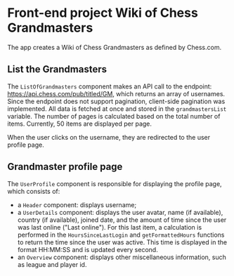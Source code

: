 # Front-end project Wiki of Chess Grandmasters

The app creates a Wiki of Chess Grandmasters as defined by Chess.com.

## List the Grandmasters

The `ListOfGrandmasters` component makes an API call to the endpoint: https://api.chess.com/pub/titled/GM, which returns
an array of usernames.
Since the endpoint does not support pagination, client-side pagination was implemented.
All data is fetched at once and stored in the `grandmastersList` variable. The number of pages is calculated based on
the total number of items.
Currently, 50 items are displayed per page.

When the user clicks on the username, they are redirected to the user profile page.

## Grandmaster profile page

The `UserProfile` component is responsible for displaying the profile page, which consists of:

- a `Header` component: displays username;
- a `UserDetails` component: displays the user avatar, name (if available), country (if available), joined date, and the
  amount of time since the user was last online ("Last online").
  For this last item, a calculation is performed in the `HoursSinceLastLogin` and `getFormattedHours` functions to
  return the time since the user was active. This time is displayed in the format HH:MM:SS and is updated every second.
- an `Overview` component: displays other miscellaneous information, such as league and player id.




 
